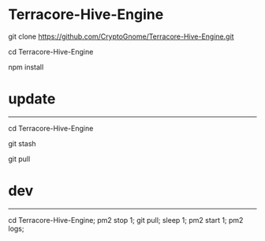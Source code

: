 # Terracore-Hive-Engine
 
git clone https://github.com/CryptoGnome/Terracore-Hive-Engine.git

cd Terracore-Hive-Engine

npm install

# update
-------
cd Terracore-Hive-Engine

git stash

git pull

# dev
---------
cd Terracore-Hive-Engine; pm2 stop 1; git pull; sleep 1; pm2 start 1; pm2 logs;

